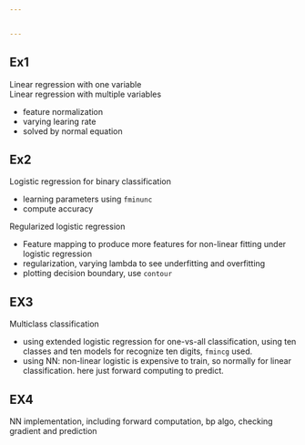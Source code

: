 ```yaml
---


---
```


<h2 id="ex1">Ex1</h2>
<p>Linear regression with one variable<br>
Linear regression with multiple variables</p>
<ul>
<li>feature normalization</li>
<li>varying learing rate</li>
<li>solved by normal equation</li>
</ul>
<h2 id="ex2">Ex2</h2>
<p>Logistic regression for binary classification</p>
<ul>
<li>learning parameters using <code>fminunc</code></li>
<li>compute accuracy</li>
</ul>
<p>Regularized logistic regression</p>
<ul>
<li>Feature mapping to produce more features for non-linear fitting under logistic regression</li>
<li>regularization, varying lambda to see underfitting and overfitting</li>
<li>plotting decision boundary, use <code>contour</code></li>
</ul>
<h2 id="ex3">EX3</h2>
<p>Multiclass classification</p>
<ul>
<li>using extended logistic regression for one-vs-all classification, using ten classes and ten models for recognize ten digits, <code>fmincg</code> used.</li>
<li>using NN: non-linear logistic is expensive to train, so normally for linear classification.  here just forward computing to predict.</li>
</ul>
<h2 id="ex4">EX4</h2>
<p>NN implementation, including forward computation, bp algo, checking gradient and prediction</p>

